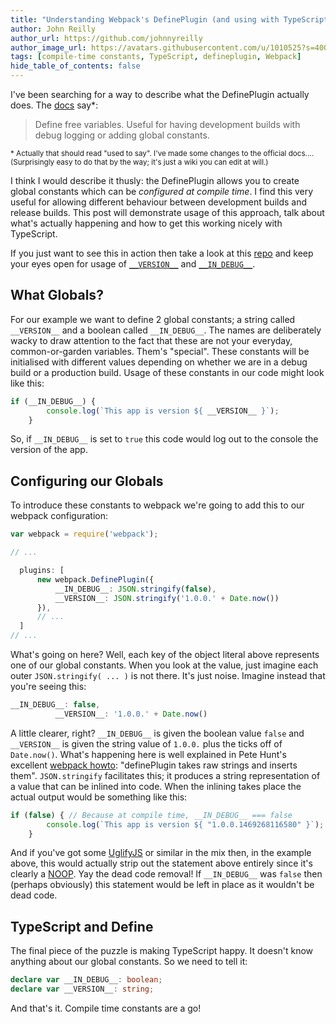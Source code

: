 ```yaml
---
title: "Understanding Webpack's DefinePlugin (and using with TypeScript)"
author: John Reilly
author_url: https://github.com/johnnyreilly
author_image_url: https://avatars.githubusercontent.com/u/1010525?s=400&u=294033082cfecf8ad1645b4290e362583b33094a&v=4
tags: [compile-time constants, TypeScript, defineplugin, Webpack]
hide_table_of_contents: false
---
```

I've been searching for a way to describe what the DefinePlugin actually does. The [docs](<https://github.com/webpack/docs/wiki/list-of-plugins#defineplugin>) say\*:

 > Define free variables. Useful for having development builds with debug logging or adding global constants.

<sub>* Actually that should read "used to say". I've made some changes to the official docs.... (Surprisingly easy to do that by the way; it's just a wiki you can edit at will.)</sub>

I think I would describe it thusly: the DefinePlugin allows you to create global constants which can be *configured at compile time*. I find this very useful for allowing different behaviour between development builds and release builds. This post will demonstrate usage of this approach, talk about what's actually happening and how to get this working nicely with TypeScript.

If you just want to see this in action then take a look at this [repo](<https://github.com/johnnyreilly/poorclaresarundel/>) and keep your eyes open for usage of [`__VERSION__`](<https://github.com/johnnyreilly/poorclaresarundel/search?utf8=%E2%9C%93&q=__VERSION__>) and [`__IN_DEBUG__`](<https://github.com/johnnyreilly/poorclaresarundel/search?utf8=%E2%9C%93&q=__IN_DEBUG__>).

## What Globals?

For our example we want to define 2 global constants; a string called `__VERSION__` and a boolean called `__IN_DEBUG__`. The names are deliberately wacky to draw attention to the fact that these are not your everyday, common-or-garden variables. Them's "special". These constants will be initialised with different values depending on whether we are in a debug build or a production build. Usage of these constants in our code might look like this:

```ts
if (__IN_DEBUG__) {
        console.log(`This app is version ${ __VERSION__ }`);
    }
```

So, if `__IN_DEBUG__` is set to `true` this code would log out to the console the version of the app.

## Configuring our Globals

To introduce these constants to webpack we're going to add this to our webpack configuration:

```ts
var webpack = require('webpack');

// ...

  plugins: [ 
      new webpack.DefinePlugin({
          __IN_DEBUG__: JSON.stringify(false),
          __VERSION__: JSON.stringify('1.0.0.' + Date.now())
      }),
      // ...
  ]
// ...
```

What's going on here? Well, each key of the object literal above represents one of our global constants. When you look at the value, just imagine each outer `JSON.stringify( ... )` is not there. It's just noise. Imagine instead that you're seeing this:

```ts
__IN_DEBUG__: false,
          __VERSION__: '1.0.0.' + Date.now()
```

A little clearer, right? `__IN_DEBUG__` is given the boolean value `false` and `__VERSION__` is given the string value of `1.0.0.` plus the ticks off of `Date.now()`. What's happening here is well explained in Pete Hunt's excellent [webpack howto](<https://github.com/petehunt/webpack-howto#6-feature-flags>): "definePlugin takes raw strings and inserts them". `JSON.stringify` facilitates this; it produces a string representation of a value that can be inlined into code. When the inlining takes place the actual output would be something like this:

```ts
if (false) { // Because at compile time, __IN_DEBUG__ === false
        console.log(`This app is version ${ "1.0.0.1469268116580" }`); // And __VERSION__ === "1.0.0.1469268116580"
    }
```

And if you've got some [UglifyJS](<https://github.com/mishoo/UglifyJS>) or similar in the mix then, in the example above, this would actually strip out the statement above entirely since it's clearly a [NOOP](<https://en.wikipedia.org/wiki/NOP>). Yay the dead code removal! If `__IN_DEBUG__` was `false` then (perhaps obviously) this statement would be left in place as it wouldn't be dead code.

## TypeScript and Define

The final piece of the puzzle is making TypeScript happy. It doesn't know anything about our global constants. So we need to tell it:

```ts
declare var __IN_DEBUG__: boolean;
declare var __VERSION__: string;
```

And that's it. Compile time constants are a go!


